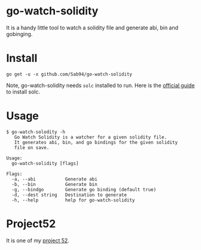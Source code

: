 # go-watch-solidity

It is a handy little tool to watch a solidity file and generate abi, bin and gobinging.

# Install

`go get -u -x github.com/Sab94/go-watch-solidity`

Note, go-watch-solidity needs `solc` installed to run. Here is the [official guide](https://solidity.readthedocs.io/en/latest/installing-solidity.html) to install solc.

# Usage

```
$ go-watch-solodity -h
   Go Watch Solidity is a watcher for a given solidity file.
   It generates abi, bin, and go bindings for the given solidity
   file on save.

Usage:
  go-watch-solidity [flags]

Flags:
  -a, --abi           Generate abi
  -b, --bin           Generate bin
  -g, --bindgo        Generate go binding (default true)
  -d, --dest string   Destination to generate
  -h, --help          help for go-watch-solidity
```

# Project52

It is one of my [project 52](https://github.com/Sab94/project52).
